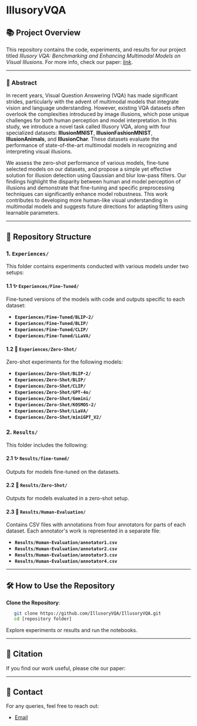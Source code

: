 # IllusoryVQA

## 📚 Project Overview

This repository contains the code, experiments, and results for our project titled *Illusory VQA: Benchmarking and Enhancing Multimodal Models on Visual Illusions*. For more info, check our paper: *[link](https://drive.google.com/file/d/1VdpI-vgYQfLrWZPbrIGUYanfV-yfXk-Z/view)*. 

---

### 🎨 Abstract
In recent years, Visual Question Answering (VQA) has made significant strides, particularly with the advent of multimodal models that integrate vision and language understanding. However, existing VQA datasets often overlook the complexities introduced by image illusions, which pose unique challenges for both human perception and model interpretation. In this study, we introduce a novel task called Illusory VQA, along with four specialized datasets: **IllusionMNIST**, **IllusionFashionMNIST**, **IllusionAnimals**, and **IllusionChar**. These datasets evaluate the performance of state-of-the-art multimodal models in recognizing and interpreting visual illusions. 

We assess the zero-shot performance of various models, fine-tune selected models on our datasets, and propose a simple yet effective solution for illusion detection using Gaussian and blur low-pass filters. Our findings highlight the disparity between human and model perception of illusions and demonstrate that fine-tuning and specific preprocessing techniques can significantly enhance model robustness. This work contributes to developing more human-like visual understanding in multimodal models and suggests future directions for adapting filters using learnable parameters.

---

## 📂 Repository Structure

### **1. `Experiences/`**
This folder contains experiments conducted with various models under two setups:

#### **1.1 ✨ `Experiences/Fine-Tuned/`**
Fine-tuned versions of the models with code and outputs specific to each dataset:
- **`Experiences/Fine-Tuned/BLIP-2/`**
- **`Experiences/Fine-Tuned/BLIP/`**
- **`Experiences/Fine-Tuned/CLIP/`**
- **`Experiences/Fine-Tuned/LLaVA/`**

#### **1.2 🚀 `Experiences/Zero-Shot/`**
Zero-shot experiments for the following models:
- **`Experiences/Zero-Shot/BLIP-2/`**
- **`Experiences/Zero-Shot/BLIP/`**
- **`Experiences/Zero-Shot/CLIP/`**
- **`Experiences/Zero-Shot/GPT-4o/`**
- **`Experiences/Zero-Shot/Gemini/`**
- **`Experiences/Zero-Shot/KOSMOS-2/`**
- **`Experiences/Zero-Shot/LLaVA/`**
- **`Experiences/Zero-Shot/miniGPT_V2/`**

### **2. `Results/`**
This folder includes the following:

#### **2.1 ✨ `Results/fine-tuned/`**
Outputs for models fine-tuned on the datasets.

#### **2.2 🚀 `Results/Zero-Shot/`**
Outputs for models evaluated in a zero-shot setup.

#### **2.3 👥 `Results/Human-Evaluation/`**
Contains CSV files with annotations from four annotators for parts of each dataset. Each annotator's work is represented in a separate file:
- **`Results/Human-Evaluation/annotator1.csv`**
- **`Results/Human-Evaluation/annotator2.csv`**
- **`Results/Human-Evaluation/annotator3.csv`**
- **`Results/Human-Evaluation/annotator4.csv`**

---

## 🛠️ How to Use the Repository

**Clone the Repository**:
```bash
   git clone https://github.com/IllusoryVQA/IllusoryVQA.git
   cd [repository folder]
```
Explore experiments or results and run the notebooks.

---

## 📖 Citation
If you find our work useful, please cite our paper:

---

## 📩 Contact
For any queries, feel free to reach out:

- [Email](mailto:hoorieh95@gmail.com)

